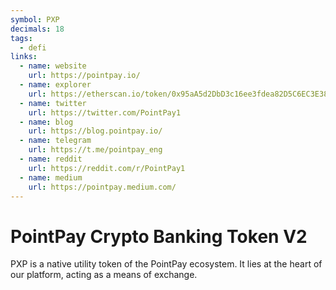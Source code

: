 ```yaml
---
symbol: PXP
decimals: 18
tags:
  - defi
links:
  - name: website
    url: https://pointpay.io/
  - name: explorer
    url: https://etherscan.io/token/0x95aA5d2DbD3c16ee3fdea82D5C6EC3E38CE3314f
  - name: twitter
    url: https://twitter.com/PointPay1
  - name: blog
    url: https://blog.pointpay.io/
  - name: telegram
    url: https://t.me/pointpay_eng
  - name: reddit
    url: https://reddit.com/r/PointPay1
  - name: medium
    url: https://pointpay.medium.com/
---
```


# PointPay Crypto Banking Token V2

PXP is a native utility token of the PointPay ecosystem. It lies at the heart of our platform, acting as a means of exchange.
